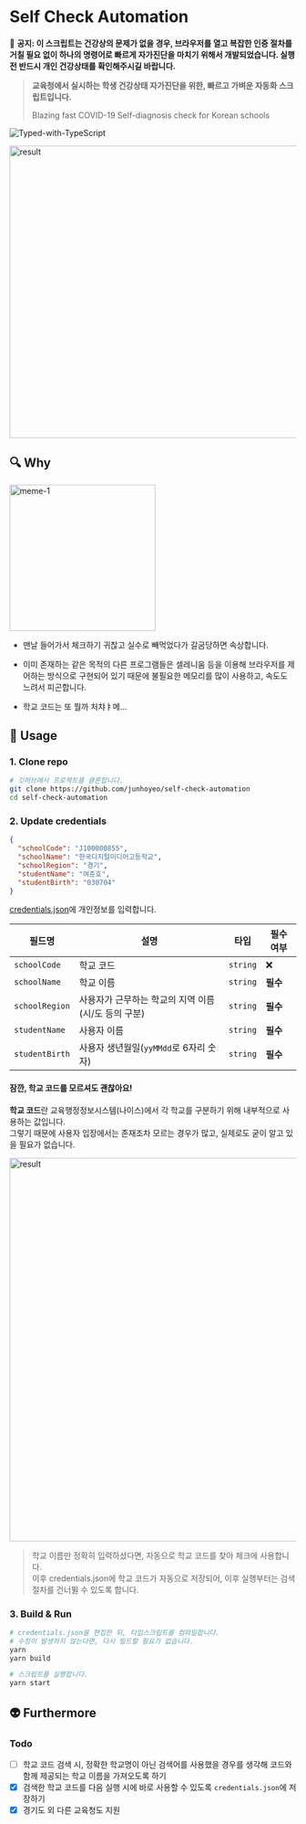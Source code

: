 # Self Check Automation
🚨 **공지: 이 스크립트는 건강상의 문제가 없을 경우, 브라우저를 열고 복잡한 인증 절차를 거칠 필요 없이 하나의 명령어로 빠르게 자가진단을 마치기 위해서 개발되었습니다. 실행 전 반드시 개인 건강상태를 확인해주시길 바랍니다.**

> **교육청에서 실시하는 학생 건강상태 자가진단을 위한, 빠르고 가벼운 자동화 스크립트입니다.**
>
> Blazing fast COVID-19 Self-diagnosis check for Korean schools

![Typed-with-TypeScript](https://camo.githubusercontent.com/21132e0838961fbecb75077042aa9b15bc0bf6f9/68747470733a2f2f62616467656e2e6e65742f62616467652f4275696c74253230576974682f547970655363726970742f626c7565)

<img alt="result" src="./docs/images/result.png" width="512">

## 🔍 Why

<img alt="meme-1" src="./docs/images/meme-1.jpg" width="256">

- 맨날 들어가서 체크하기 귀찮고 실수로 빼먹었다가 갈굼당하면 속상합니다.

- 이미 존재하는 같은 목적의 다른 프로그램들은 셀레니움 등을 이용해 브라우저를 제어하는 방식으로 구현되어 있기 때문에 불필요한 메모리를 많이 사용하고, 속도도 느려서 피곤합니다.

- 학교 코드는 또 뭘까 처챠ㅑ메...

## 🚀 Usage

### 1. Clone repo
```bash
# 깃허브에서 프로젝트를 클론합니다.
git clone https://github.com/junhoyeo/self-check-automation
cd self-check-automation
```

### 2. Update credentials
```json
{
  "schoolCode": "J100000855",
  "schoolName": "한국디지털미디어고등학교",
  "schoolRegion": "경기",
  "studentName": "여준호",
  "studentBirth": "030704"
}
```

[credentials.json](./credentials.json)에 개인정보를 입력합니다.

| 필드명 | 설명 | 타입 | 필수 여부 |
| ---- | --- | --- | ------- |
| `schoolCode` | 학교 코드 | `string` | ❌ |
| `schoolName` | 학교 이름 | `string` | **필수** |
| `schoolRegion` | 사용자가 근무하는 학교의 지역 이름(시/도 등의 구분) | `string` | **필수** |
| `studentName` | 사용자 이름 | `string` | **필수** |
| `studentBirth` | 사용자 생년월일(`yyMMdd`로 6자리 숫자) | `string` | **필수** |

#### 잠깐, 학교 코드를 모르셔도 괜찮아요!
**학교 코드**란 교육행정정보시스템(나이스)에서 각 학교를 구분하기 위해 내부적으로 사용하는 값입니다.<br />
그렇기 때문에 사용자 입장에서는 존재조차 모르는 경우가 많고, 실제로도 굳이 알고 있을 필요가 없습니다.

<img alt="result" src="./docs/images/get-school-code.png" width="672">

> 학교 이름만 정확히 입력하셨다면, 자동으로 학교 코드를 찾아 체크에 사용합니다.<br />
> 이후 credentials.json에 학교 코드가 자동으로 저장되어, 이후 실행부터는 검색 절차를 건너뛸 수 있도록 합니다.

### 3. Build & Run

```bash
# credentials.json을 편집한 뒤, 타입스크립트를 컴파일합니다.
# 수정이 발생하지 않는다면, 다시 빌드할 필요가 없습니다.
yarn
yarn build

# 스크립트를 실행합니다.
yarn start
```

## 👽 Furthermore

### Todo

- [ ] 학교 코드 검색 시, 정확한 학교명이 아닌 검색어를 사용했을 경우를 생각해 코드와 함께 제공되는 학교 이름을 가져오도록 하기
- [x] 검색한 학교 코드를 다음 실행 시에 바로 사용할 수 있도록 `credentials.json`에 저장하기
- [x] 경기도 외 다른 교육청도 지원
